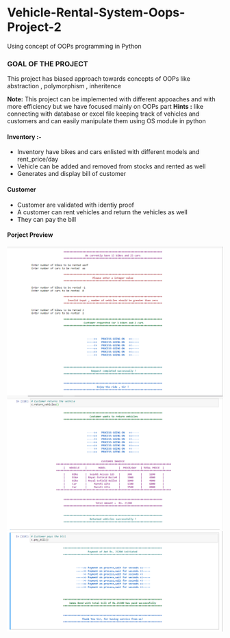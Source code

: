 # Vehicle-Rental-System-Oops-Project-2
Using concept of OOPs programming in Python

### GOAL OF THE PROJECT
This project has biased approach towards concepts of OOPs like abstraction , polymorphism , inheritence
<div> <b>Note:</b>
This project can be implemented with different appoaches and with more efficiency but we have focused mainly on OOPs part
<b>Hints :</b>
   like connecting with database or excel file keeping track of vehicles and customers and can easily manipulate them using OS module in python 
</div>

#### Inventory :-
* Inventory have bikes and cars enlisted with different models and rent_price/day
* Vehicle can be added and removed from stocks and rented as well
* Generates and display bill of customer

#### Customer
* Customer are validated with identiy proof
* A customer can rent vehicles and return the vehicles as well
* They can pay the bill


#### Porject Preview
<p align="center">
  <img src = "./VR1.PNG" width ="600"><img src = "./VR2.PNG" width ="600"><img src = "./VR3.PNG" width ="600">
</p>
